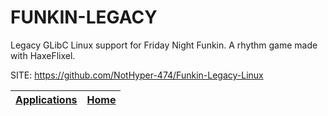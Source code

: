 # FUNKIN-LEGACY

 Legacy GLibC Linux support for Friday Night Funkin. A rhythm game made with HaxeFlixel.

 SITE: https://github.com/NotHyper-474/Funkin-Legacy-Linux

 | [Applications](https://portable-linux-apps.github.io/apps.html) | [Home](https://portable-linux-apps.github.io)
 | --- | --- |
